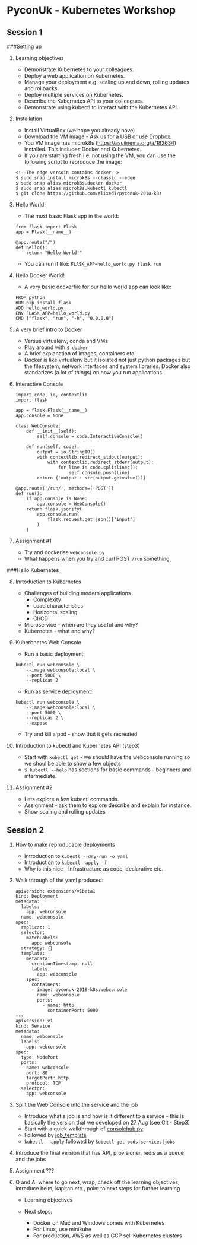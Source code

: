 PyconUk - Kubernetes Workshop
=============================

Session 1
---------

###Setting up

1. Learning objectives
	* Demonstrate Kubernetes to your colleagues.
	* Deploy a web application on Kubernetes.
	* Manage your deployment e.g. scaling up and down, rolling updates and rollbacks. 
	* Deploy multiple services on Kubernetes.
	* Describe the Kubernetes API to your colleagues.
	* Demonstrate using kubectl to interact with the Kubernetes API.

2. Installation
	* Install VirtualBox (we hope you already have)
	* Download the VM image - Ask us for a USB or use Dropbox.
	* You VM image has microk8s (https://asciinema.org/a/182634) installed. This includes Docker and Kubernetes.
	* If you are starting fresh i.e. not using the VM, you can use the following script to reproduce the image:

	```
	<!--The edge versoin contains docker-->
	$ sudo snap install microk8s --classic --edge
	$ sudo snap alias microk8s.docker docker
	$ sudo snap alias microk8s.kubectl kubectl
	$ git clone https://github.com/alixedi/pyconuk-2018-k8s
	```

3. Hello World!
	* The most basic Flask app in the world:
	
    ```
    from flask import Flask
    app = Flask(__name__)

    @app.route("/")
    def hello():
        return "Hello World!"	    
    ```
    
   * You can run it like: `FLASK_APP=hello_world.py flask run`

4. Hello Docker World!
	* A very basic dockerfile for our hello world app can look like:

	```
	FROM python
	RUN pip install flask
	ADD hello_world.py
	ENV FLASK_APP=hello_world.py
	CMD ["flask", "run", "-h", "0.0.0.0"]
	```

5. A very brief intro to Docker
	* Versus virtualenv, conda and VMs
	* Play around with `$ docker`
	* A brief explanation of images, containers etc.
    * Docker is like virtualenv but it isolated not just python packages but the filesystem, network interfaces and system libraries. Docker also standarizes (a lot of things) on how you run applications.

6. Interactive Console

    ```
    import code, io, contextlib
    import flask

    app = flask.Flask(__name__)
    app.console = None

    class WebConsole:
        def __init__(self):
            self.console = code.InteractiveConsole()

        def run(self, code):
            output = io.StringIO()
            with contextlib.redirect_stdout(output):
                with contextlib.redirect_stderr(output):
                    for line in code.splitlines():
                        self.console.push(line)
            return {'output': str(output.getvalue())}

    @app.route('/run/', methods=['POST'])
    def run():
        if app.console is None:
            app.console = WebConsole()
        return flask.jsonify( 
            app.console.run(
                flask.request.get_json()['input']
            )
        )
    ```

7. Assignment #1
	* Try and dockerise `webconsole.py`
	* What happens when you try and curl POST `/run` something

###Hello Kubernetes

8. Inrtoduction to Kubernetes
	* Challenges of building modern applications
		* Complexity
		* Load characteristics
		* Horizontal scaling
		* CI/CD
	* Microservice - when are they useful and why?
	* Kubernetes - what and why?

9. Kuberbnetes Web Console 
    * Run a basic deployment: 
    ```
    kubectl run webconsole \
    	--image webconsole:local \
    	--port 5000 \
    	--replicas 2
    ```
    * Run as service deployment: 
    ```
    kubectl run webconsole \
    	--image webconsole:local \
    	--port 5000 \
    	--replicas 2 \
    	--expose
    ```
    * Try and kill a pod - show that it gets recreated

10. Introduction to kubectl and Kubernetes API (step3)
    * Start with `kubectl get` - we should have the webconsole running so we shoul be able to show a few objects
    * `$ kubectl --help` has sections for basic commands - beginners and intermediate.

11. Assignment #2
	* Lets explore a few kubectl commands.
    * Assignment - ask them to explore describe and explain for instance.
    * Show scaling and rolling updates


Session 2
---------

1. How to make reproducable deployments
    * Introduction to `kubectl --dry-run -o yaml`
    * Introduction to `kubectl -apply -f`
    * Why is this nice - Infrastructure as code, declarative etc.

2. Walk through of the yaml produced:

	```
	apiVersion: extensions/v1beta1
	kind: Deployment
	metadata:
	  labels:
	    app: webconsole
	  name: webconsole
	spec:
	  replicas: 1
	  selector:
	    matchLabels:
	      app: webconsole
	  strategy: {}
	  template:
	    metadata:
	      creationTimestamp: null
	      labels:
	        app: webconsole
	    spec:
	      containers:
	      - image: pyconuk-2018-k8s:webconsole
	        name: webconsole
	        ports:
	          - name: http
	            containerPort: 5000
	---
	apiVersion: v1
	kind: Service
	metadata:
	  name: webconsole
	  labels:
	    app: webconsole
	spec:
	  type: NodePort
	  ports:
	  - name: webconsole
	    port: 80
	    targetPort: http
	    protocol: TCP
	  selector:
	    app: webconsole
    ```

4. Split the Web Console into the service and the job
    * Introduce what a job is and how is it different to a service - this is basically the version that we developed on 27 Aug (see Git - Step3)
    * Start with a quick walkthrough of [consolehub.py](https://github.com/alixedi/pyconuk-2018-k8s/blob/master/step3/consolehub/consolehub.py)
    * Followed by [job_template](https://github.com/alixedi/pyconuk-2018-k8s/blob/master/step3/consolehub/job-template.yaml)
    * `kubectl --apply` followed by `kubectl get pods|services|jobs`

5. Introduce the final version that has API, provisioner, redis as a queue and the jobs

6. Assignment ???

7. Q and A, where to go next, wrap, check off the learning objectives, introduce helm, kapitan etc., point to next steps for further learning

	* Learning objectives

	* Next steps:

		* Docker on Mac and Windows comes with Kubernetes
		* For Linux, use minikube
		* For production, AWS as well as GCP sell Kubernetes clusters
